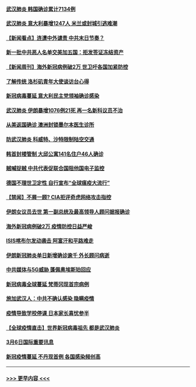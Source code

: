 #### [武汉肺炎 韩国确诊累计7134例](../pages/prog202/a102794726.md?t=03081132) 
#### [武汉肺炎 意大利暴增1247人 米兰或封城引逃难潮](../pages/prog202/a102794689.md?t=03081132) 
#### [【新闻看点】连遭中外谴责 中共末日节奏？](../pages/prog202/a102794677.md?t=03081132) 
#### [新一批中共恶人名单交美加五国：拒发签证冻结资产](../pages/prog202/a102794665.md?t=03081132) 
#### [【新闻周刊】海外新冠病例破2万 世卫吁各国加紧防控](../pages/prog202/a102794613.md?t=03081132) 
#### [了解传统 洛杉矶青年大使谈访台心得](../pages/prog202/a102794378.md?t=03081132) 
#### [新冠病毒蔓延 意大利民主党领袖确诊感染](../pages/prog202/a102794368.md?t=03081132) 
#### [武汉肺炎 伊朗暴增1076例21死 再一名新科议员不治](../pages/prog202/a102794260.md?t=03081132) 
#### [从美返国确诊 澳洲封锁墨尔本医生诊所](../pages/prog202/a102794086.md?t=03081132) 
#### [防武汉肺炎 科威特、沙特限制陆空交通](../pages/prog202/a102793875.md?t=03081132) 
#### [韩首封楼管制 大邱公寓141名住户46人确诊](../pages/prog202/a102793841.md?t=03081132) 
#### [贼喊捉贼  中共代表促联合国阻他国电子监控](../pages/prog202/a102793638.md?t=03081132) 
#### [德国不理世卫定性 自行宣布“全球瘟疫大流行”](../pages/prog202/a102793673.md?t=03081132) 
#### [【禁闻】不屑一顾? CIA拒评奇虎网络攻击指控](../pages/prog202/a102793736.md?t=03081132) 
#### [伊朗女议员去世 第一副总统及最高领导人顾问据报确诊](../pages/prog202/a102793591.md?t=03081132) 
#### [海外新冠病例破2万 疫情防控日益严峻](../pages/prog202/a102793661.md?t=03081132) 
#### [ISIS喀布尔发动袭击 阿富汗和平路难走](../pages/prog202/a102793659.md?t=03081132) 
#### [伊朗新冠肺炎单日新增确诊逾千 外长顾问病逝](../pages/prog202/a102793574.md?t=03081132) 
#### [中共媒体与5G威胁 蓬佩奥埃斯珀回应](../pages/prog202/a102793514.md?t=03081132) 
#### [新冠病毒全球蔓延 梵蒂冈现首宗病例](../pages/prog202/a102793500.md?t=03081132) 
#### [旅加武汉人：中共不确认感染 隐瞒疫情](../pages/prog202/a102793446.md?t=03081132) 
#### [疫情导致学校停课 日本家长喜忧参半](../pages/prog202/a102793448.md?t=03081132) 
#### [【全球疫情直击】世界新冠病毒祖先 都是武汉肺炎](../pages/prog202/a102793272.md?t=03081132) 
#### [3月6日国际重要讯息](../pages/prog202/a102793252.md?t=03081132) 
#### [新冠疫情蔓延 不丹现首例 各国感染频创高](../pages/prog202/a102793120.md?t=03081132) 

----
#### [ >>> 更早内容 <<< ](../indexes/prog202-earlier.md)
